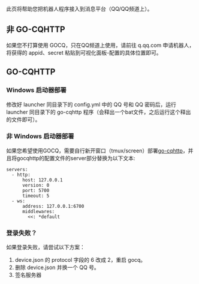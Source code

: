 此页将帮助您把机器人程序接入到消息平台（QQ/QQ频道上）。

## 非 GO-CQHTTP
如果您不打算使用 GOCQ，只在QQ频道上使用，请前往 q.qq.com 申请机器人，将获得的 appid、secret 粘贴到可视化面板-配置的具体位置即可。

## GO-CQHTTP
### Windows 启动器部署
修改好 launcher 同目录下的 config.yml 中的 QQ 号和 QQ 密码后，运行 launcher 同目录下的 go-cqhttp 程序（会释出一个bat文件，之后运行这个释出的文件即可）。
   
### 非 Windows 启动器部署
如果您希望使用GOCQ，需要自行新开窗口（tmux/screen）部署[go-cqhttp](https://github.com/Mrs4s/go-cqhttp/releases/latest)，并且将gocqhttp的配置文件的server部分替换为以下文本:
```
servers:
  - http:
      host: 127.0.0.1
      version: 0
      port: 5700
      timeout: 5
  - ws:
      address: 127.0.0.1:6700
      middlewares:
        <<: *default
```

### 登录失败？
如果登录失败，请尝试以下方案：

1. device.json 的 protocol 字段的 6 改成 2，重启 gocq。
2. 删除 device.json 并换一个 QQ 号。
3. 签名服务器
